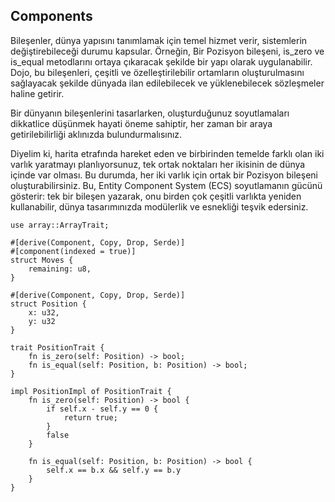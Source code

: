 ## Components

Bileşenler, dünya yapısını tanımlamak için temel hizmet verir, sistemlerin değiştirebileceği durumu kapsular. Örneğin, Bir Pozisyon bileşeni, is_zero ve is_equal metodlarını ortaya çıkaracak şekilde bir yapı olarak uygulanabilir. Dojo, bu bileşenleri, çeşitli ve özelleştirilebilir ortamların oluşturulmasını sağlayacak şekilde dünyada ilan edilebilecek ve yüklenebilecek sözleşmeler haline getirir.

Bir dünyanın bileşenlerini tasarlarken, oluşturduğunuz soyutlamaları dikkatlice düşünmek hayati öneme sahiptir, her zaman bir araya getirilebilirliği aklınızda bulundurmalısınız.

Diyelim ki, harita etrafında hareket eden ve birbirinden temelde farklı olan iki varlık yaratmayı planlıyorsunuz, tek ortak noktaları her ikisinin de dünya içinde var olması. Bu durumda, her iki varlık için ortak bir Pozisyon bileşeni oluşturabilirsiniz. Bu, Entity Component System (ECS) soyutlamanın gücünü gösterir: tek bir bileşen yazarak, onu birden çok çeşitli varlıkta yeniden kullanabilir, dünya tasarımınızda modülerlik ve esnekliği teşvik edersiniz.

```rust,ignore
use array::ArrayTrait;

#[derive(Component, Copy, Drop, Serde)]
#[component(indexed = true)]
struct Moves {
    remaining: u8,
}

#[derive(Component, Copy, Drop, Serde)]
struct Position {
    x: u32,
    y: u32
}

trait PositionTrait {
    fn is_zero(self: Position) -> bool;
    fn is_equal(self: Position, b: Position) -> bool;
}

impl PositionImpl of PositionTrait {
    fn is_zero(self: Position) -> bool {
        if self.x - self.y == 0 {
            return true;
        }
        false
    }

    fn is_equal(self: Position, b: Position) -> bool {
        self.x == b.x && self.y == b.y
    }
}
```
